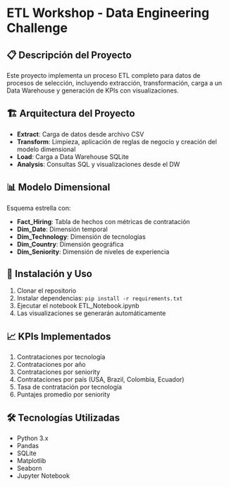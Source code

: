 # ETL Workshop - Data Engineering Challenge

## 📋 Descripción del Proyecto
Este proyecto implementa un proceso ETL completo para datos de procesos de selección, incluyendo extracción, transformación, carga a un Data Warehouse y generación de KPIs con visualizaciones.

## 🏗️ Arquitectura del Proyecto
- **Extract**: Carga de datos desde archivo CSV
- **Transform**: Limpieza, aplicación de reglas de negocio y creación del modelo dimensional
- **Load**: Carga a Data Warehouse SQLite
- **Analysis**: Consultas SQL y visualizaciones desde el DW

## 📊 Modelo Dimensional
Esquema estrella con:
- **Fact_Hiring**: Tabla de hechos con métricas de contratación
- **Dim_Date**: Dimensión temporal
- **Dim_Technology**: Dimensión de tecnologías
- **Dim_Country**: Dimensión geográfica
- **Dim_Seniority**: Dimensión de niveles de experiencia

## 🚀 Instalación y Uso
1. Clonar el repositorio
2. Instalar dependencias: `pip install -r requirements.txt`
3. Ejecutar el notebook ETL_Notebook.ipynb
4. Las visualizaciones se generarán automáticamente

## 📈 KPIs Implementados
1. Contrataciones por tecnología
2. Contrataciones por año
3. Contrataciones por seniority
4. Contrataciones por país (USA, Brazil, Colombia, Ecuador)
5. Tasa de contratación por tecnología
6. Puntajes promedio por seniority

## 🛠️ Tecnologías Utilizadas
- Python 3.x
- Pandas
- SQLite
- Matplotlib
- Seaborn
- Jupyter Notebook
